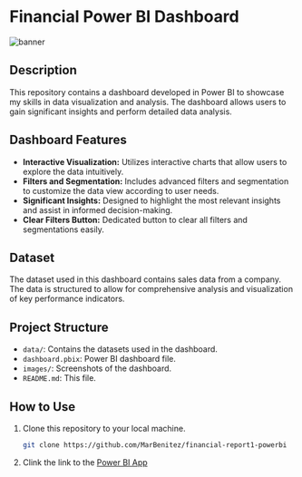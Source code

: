 # Financial Power BI Dashboard

![banner](https://images.ctfassets.net/lzny33ho1g45/5FH7fLMZABa2N5O25hniRV/e980968e81b8bcda2bebffc98736e47a/Data_analysis_hero.jpg)

## Description

This repository contains a dashboard developed in Power BI to showcase my skills in data visualization and analysis. The dashboard allows users to gain significant insights and perform detailed data analysis.

## Dashboard Features

- **Interactive Visualization:** Utilizes interactive charts that allow users to explore the data intuitively.
- **Filters and Segmentation:** Includes advanced filters and segmentation to customize the data view according to user needs.
- **Significant Insights:** Designed to highlight the most relevant insights and assist in informed decision-making.
- **Clear Filters Button:** Dedicated button to clear all filters and segmentations easily.

## Dataset

The dataset used in this dashboard contains sales data from a company. The data is structured to allow for comprehensive analysis and visualization of key performance indicators.

## Project Structure

- `data/`: Contains the datasets used in the dashboard.
- `dashboard.pbix`: Power BI dashboard file.
- `images/`: Screenshots of the dashboard.
- `README.md`: This file.

## How to Use

1. Clone this repository to your local machine.
   ```bash
   git clone https://github.com/MarBenitez/financial-report1-powerbi

2. Clink the link to the [Power BI App](https://app.powerbi.com/view?r=eyJrIjoiMDFkMjEzZTQtNGVhOS00OGZmLThmZWYtOWU0YjMzYWMxNmJjIiwidCI6IjhhZWJkZGI2LTM0MTgtNDNhMS1hMjU1LWI5NjQxODZlY2M2NCIsImMiOjl9&embedImagePlaceholder=true)

